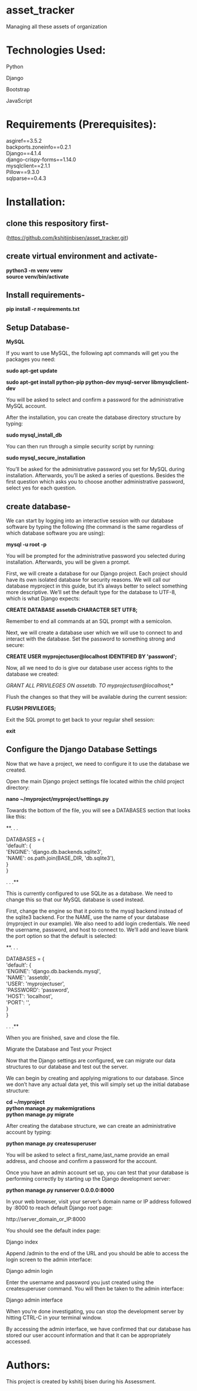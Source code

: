 # asset_tracker
Managing all these assets of organization

# Technologies Used:

Python  

Django  

Bootstrap<br>

JavaScript

# Requirements (Prerequisites):

asgiref==3.5.2  
backports.zoneinfo==0.2.1  
Django==4.1.4  
django-crispy-forms==1.14.0  
mysqlclient==2.1.1  
Pillow==9.3.0  
sqlparse==0.4.3  


# Installation:

## clone this respository first-  
(https://github.com/kshitijnbisen/asset_tracker.git)  

## create virtual environment and activate-  

**python3 -m venv venv  
source venv/bin/activate**  

## Install requirements-  

**pip install -r requirements.txt**  

## Setup Database-  
**MySQL**  

If you want to use MySQL, the following apt commands will get you the packages you need:  

**sudo apt-get update**  

**sudo apt-get install python-pip python-dev mysql-server libmysqlclient-dev**  

You will be asked to select and confirm a password for the administrative MySQL account.  

After the installation, you can create the database directory structure by typing: 

**sudo mysql_install_db**  

You can then run through a simple security script by running:  

**sudo mysql_secure_installation**  

You’ll be asked for the administrative password you set for MySQL during installation. Afterwards, you’ll be asked a series of questions. Besides the first question which asks you to choose another administrative password, select yes for each question.  

## create database-  

We can start by logging into an interactive session with our database software by typing the following (the command is the same regardless of which database software you are using):  

**mysql -u root -p**  

You will be prompted for the administrative password you selected during installation. Afterwards, you will be given a prompt.  

First, we will create a database for our Django project. Each project should have its own isolated database for security reasons. We will call our database myproject in this guide, but it’s always better to select something more descriptive. We’ll set the default type for the database to UTF-8, which is what Django expects:  

**CREATE DATABASE assetdb CHARACTER SET UTF8;**  

Remember to end all commands at an SQL prompt with a semicolon.  

Next, we will create a database user which we will use to connect to and interact with the database. Set the password to something strong and secure:  

**CREATE USER myprojectuser@localhost IDENTIFIED BY 'password';**  

Now, all we need to do is give our database user access rights to the database we created:  

**GRANT ALL PRIVILEGES ON assetdb.* TO myprojectuser@localhost;**  

Flush the changes so that they will be available during the current session:  

**FLUSH PRIVILEGES;**    

Exit the SQL prompt to get back to your regular shell session:  

**exit**  

## Configure the Django Database Settings  

Now that we have a project, we need to configure it to use the database we created.  

Open the main Django project settings file located within the child project directory:  

**nano ~/myproject/myproject/settings.py**  

Towards the bottom of the file, you will see a DATABASES section that looks like this:  

**. . .  
  
DATABASES = {  
    'default': {  
        'ENGINE': 'django.db.backends.sqlite3',  
        'NAME': os.path.join(BASE_DIR, 'db.sqlite3'),  
    }  
}  
  
. . .**  

This is currently configured to use SQLite as a database. We need to change this so that our MySQL database is used instead.  

First, change the engine so that it points to the mysql backend instead of the sqlite3 backend. For the NAME, use the name of your database (myproject in our example). We also need to add login credentials. We need the username, password, and host to connect to. We’ll add and leave blank the port option so that the default is selected:  

**. . .  

DATABASES = {  
    'default': {  
        'ENGINE': 'django.db.backends.mysql',  
        'NAME': 'assetdb',  
        'USER': 'myprojectuser',  
        'PASSWORD': 'password',  
        'HOST': 'localhost',  
        'PORT': '',  
    }  
}  
  
. . .**  

When you are finished, save and close the file.  

Migrate the Database and Test your Project  

Now that the Django settings are configured, we can migrate our data structures to our database and test out the server.  

We can begin by creating and applying migrations to our database. Since we don’t have any actual data yet, this will simply set up the initial database structure:  

**cd ~/myproject  
python manage.py makemigrations  
python manage.py migrate**   

After creating the database structure, we can create an administrative account by typing:  

**python manage.py createsuperuser**  

You will be asked to select a first_name,last_name provide an email address, and choose and confirm a password for the account.  

Once you have an admin account set up, you can test that your database is performing correctly by starting up the Django development server:  

**python manage.py runserver 0.0.0.0:8000**  

In your web browser, visit your server’s domain name or IP address followed by :8000 to reach default Django root page:  

http://server_domain_or_IP:8000  

You should see the default index page:  

Django index  

Append /admin to the end of the URL and you should be able to access the login screen to the admin interface:  

Django admin login  

Enter the username and password you just created using the createsuperuser command. You will then be taken to the admin interface:  

Django admin interface  

When you’re done investigating, you can stop the development server by hitting CTRL-C in your terminal window.  

By accessing the admin interface, we have confirmed that our database has stored our user account information and that it can be appropriately accessed.  



# Authors:

This project is created by kshitij bisen during his Assessment.